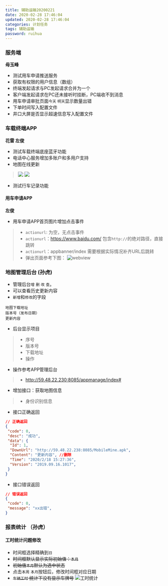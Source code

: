 ```yaml
---
title: 辅助运输20200221
date: 2020-02-28 17:46:04
updated: 2020-02-28 17:46:04
categories: 计划任务
tags: 辅助运输
password: ruihua
---
```


### 服务端
**母玉峰**
* 测试用车申请推送服务
* 获取有权限的用户信息（数组）
* 终端发起请求与PC发起请求合并为一个
* 客户端发起请求在PC还未接听时挂断，PC端收不到消息
* 用车申请审批页面`今天` `明天`显示数量出错
* 下单时间写入配置文件
* 井口大屏是否显示超速信息写入配置文件

### 车载终端APP
**花雷 左俊**
* 测试车载终端底座蓝牙功能
* 电话中心服务增加多账户和多用户支持
* 地图在线更新
> ![](车载终端原型_地图更新.jpg)
> ![](车载终端原型_地图下载注释.jpg)

* 测试行车记录功能

#### 用车申请APP
**左俊**
* 用车申请APP首页图片增加点击事件
> * `actionurl`: 为空，无点击事件
> * `actionurl`：https://www.baidu.com/ 包含`http://`的绝对路径，直接跳转
> * `actionurl`：appbanner/index 需要根据实际情况补齐URL后跳转
> * 弹出页面参考下图：
![webview](331582886870_.pic_hd.jpg)


### 地图管理后台 (孙虎)
* 管理后台`增` `删` `改` `查`。
* 可以查看历史更新内容
* `新增`和`修改`的字段
```
地图下载地址
版本号（发布日期）
更新内容
```
* 后台显示项目
> * 序号
> * 版本号
> * 下载地址
> * 操作

* 操作参考APP管理后台
> * http://59.48.22.230:8085/appmanage/index#

* 增加接口：获取地图信息
> * 身份识别信息

* 接口正确返回
``` json
// 正确返回
{
 "code": 0,
 "desc": "成功",
 "data": {
  "Id": 1,
  "DownUrl": "http://59.48.22.238:8085/MobileMine.apk",
  "Content": "更新内容", //删除
  "Time": "2020/2/18 15:27:36",
  "Version": "2019.09.16.1017",
 }
}
```
* 接口错误返回
``` json
// 错误返回
{
 "code": 0,
 "message": "xx出错",
}
```


### 报表统计 （孙虎）
#### 工时统计问题修改
* 时间框选择精确到`日`
* ~~时间框默认显示实际初始值：`本月`~~
* ~~初始值`本月`默认为选中状态~~
* 点击`本周` `本月`按钮后，修改时间框对应日期
* ~~`车辆工时` 统计下没有显示车牌号~~
![工时统计](101582176923_.pic_hd.jpg)